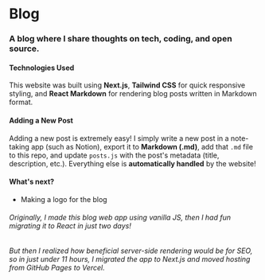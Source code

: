 # Blog  

### A blog where I share thoughts on tech, coding, and open source.  

#### Technologies Used  
This website was built using **Next.js**, **Tailwind CSS** for quick responsive styling, and **React Markdown** for rendering blog posts written in Markdown format.  

#### Adding a New Post  
Adding a new post is extremely easy! I simply write a new post in a note-taking app (such as Notion), export it to **Markdown (.md)**, add that `.md` file to this repo, and update `posts.js` with the post's metadata (title, description, etc.). Everything else is **automatically handled** by the website!  

#### What's next?  
- Making a logo for the blog  

###### Originally, I made this blog web app using vanilla JS, then I had fun migrating it to React in just two days!  
###### But then I realized how beneficial server-side rendering would be for SEO, so in just under 11 hours, I migrated the app to Next.js and moved hosting from GitHub Pages to Vercel.  
